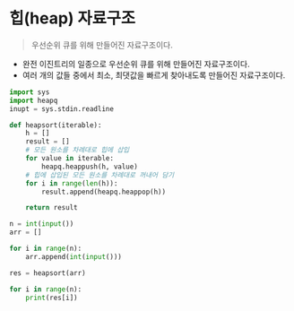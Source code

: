 # 힙(heap) 자료구조

> 우선순위 큐를 위해 만들어진 자료구조이다.



- 완전 이진트리의 일종으로 우선순위 큐를 위해 만들어진 자료구조이다.
- 여러 개의 값들 중에서 최소, 최댓값을 빠르게 찾아내도록 만들어진 자료구조이다.

```python
import sys
import heapq
inupt = sys.stdin.readline

def heapsort(iterable):
    h = []
    result = []
    # 모든 원소를 차례대로 힙에 삽입
    for value in iterable:
        heapq.heappush(h, value)
    # 힙에 삽입된 모든 원소를 차례대로 꺼내어 담기
    for i in range(len(h)):
        result.append(heapq.heappop(h))

    return result

n = int(input())
arr = []

for i in range(n):
    arr.append(int(input()))

res = heapsort(arr)

for i in range(n):
    print(res[i])

```

